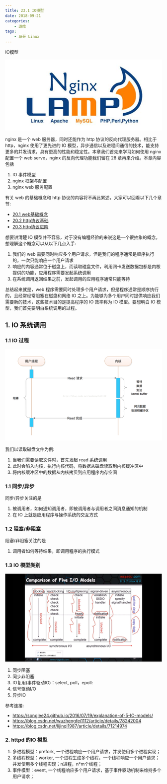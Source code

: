 ```yaml
---
title: 23.1 IO模型
date: 2018-09-21
categories:
    - 运维
tags:
    - 马哥 Linux
---
```


IO模型

![linux-mt](/images/linux_mt/linux_mt1.jpg)
<!-- more -->

nginx 是一个 web 服务器，同时还能作为 http 协议的反向代理服务器。相比于 http，nginx 使用了更先进的 IO 模型，异步通信以及进程间通信的技术，能支持更多的并发请求，具有更高的性能和稳定性。本章我们首先来学习如何使用 nginx 配置一个 web serve，nginx 的反向代理功能我们留在 28 章再来介绍。本章内容包括
1. IO 事件模型
2. nginx 框架与配置
3. nginx web 服务配置

有关 web 的基础概念和 http 协议的内容将不再此累述，大家可以回看以下几个章节:
- [20.1 web基础概念](20-web-apache/web基础概念.md)
- [20.2 http协议基础](20-web-apache/http协议基础.md)
- [20.3 http协议进阶](20-web-apache/http协议进阶.md)

想要讲清楚 IO 模型并不容易，对于没有编程经验的来说这是一个很抽象的概念。想理解这个概念可以从以下几点入手:
1. 我们的 web 需要同时响应多个用户请求，但是我们的程序通常是顺序执行的，一次只能响应一个用户请求
2. 响应的内容通常位于磁盘上，而读取磁盘文件，利用网卡发送数据包都是内核提供的功能，应用程序需要发起系统调用
3. 在系统调用返回结果之前，发起调用的应用程序通常只能等待

总结起来就是，web 程序需要同时处理多个用户请求，但是程序通常是顺序执行的，且经常经常阻塞在磁盘和网络 IO 之上。为能够为多个用户同时提供响应我们需要新的技术，这些技术目的是提高程序的 IO 效率称为 IO 模型。要想明白 IO 模型，我们首先要明白系统调用的过程。

## 1. IO 系统调用
### 1.1 IO 过程
![io](/images/linux_mt/sync_block.png)

我们以读取磁盘文件为例:
1. 当我们需要读取文件时，首先发起 read 系统调用
2. 此时会陷入内核，执行内核代码，将数据从磁盘读取到内核缓冲区中
3. 将内核缓冲区中的数据从内核拷贝到应用程序内存空间

### 1.1 同步/异步
同步/异步关注的是
1. 被调用者，如何通知调用者，即被调用者与调用者之间消息通知的机制
2. 在 IO 上就是应用程序与操作系统的交互方式

### 1.2 阻塞/非阻塞
阻塞/非阻塞关注的是
1. 调用者如何等待结果，即调用程序的执行模式

### 1.3 IO 模型类别
![io](/images/linux_mt/io.jpg)

1. 同步阻塞
2. 同步非阻塞
3. IO复用(事件驱动IO)：select, poll，epoll:
4. 信号驱动I/O
5. 异步IO

参考连接:
  - https://songlee24.github.io/2016/07/19/explanation-of-5-IO-models/
  - https://blog.csdn.net/wuzhengfei1112/article/details/78242004
  - https://blog.csdn.net/lijinqi1987/article/details/71214974

### 2. httpd 的IO 模型
1. 多进程模型：prefork, 一个进程响应一个用户请求，并发使用多个进程实现；
2. 多线程模型：worker, 一个进程生成多个线程，一个线程响应一个用户请求；并发使用多个线程实现；n进程，n*m个线程；
3. 事件模型：event, 一个线程响应多个用户请求，基于事件驱动机制来维持多个用户请求；
